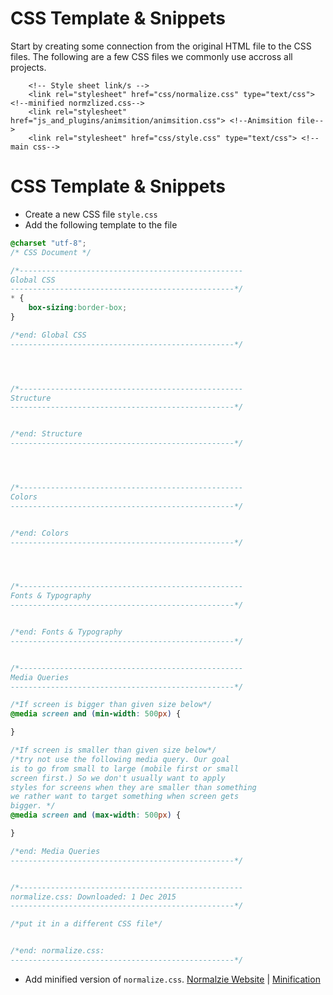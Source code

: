 <!--
GitHub Markdown System:
https://help.github.com/articles/markdown-basics/
https://guides.github.com/features/mastering-markdown/
-->

# CSS Template & Snippets

Start by creating some connection from the original HTML file to the CSS files. The following are a few CSS files we commonly use accross all projects.

```
	<!-- Style sheet link/s -->
	<link rel="stylesheet" href="css/normalize.css" type="text/css"> <!--minified normzlized.css-->
	<link rel="stylesheet" href="js_and_plugins/animsition/animsition.css"> <!--Animsition file-->
	<link rel="stylesheet" href="css/style.css" type="text/css"> <!--main css-->
```


# CSS Template & Snippets

- Create a new CSS file ```style.css```
- Add the following template to the file
```CSS
@charset "utf-8";
/* CSS Document */

/*--------------------------------------------------
Global CSS
--------------------------------------------------*/
* {
	box-sizing:border-box;
}

/*end: Global CSS
--------------------------------------------------*/




/*--------------------------------------------------
Structure
--------------------------------------------------*/


/*end: Structure
--------------------------------------------------*/




/*--------------------------------------------------
Colors
--------------------------------------------------*/


/*end: Colors
--------------------------------------------------*/




/*--------------------------------------------------
Fonts & Typography
--------------------------------------------------*/


/*end: Fonts & Typography
--------------------------------------------------*/


/*--------------------------------------------------
Media Queries
--------------------------------------------------*/

/*If screen is bigger than given size below*/
@media screen and (min-width: 500px) {

}

/*If screen is smaller than given size below*/
/*try not use the following media query. Our goal
is to go from small to large (mobile first or small 
screen first.) So we don't usually want to apply 
styles for screens when they are smaller than something
we rather want to target something when screen gets
bigger. */
@media screen and (max-width: 500px) {

}

/*end: Media Queries
--------------------------------------------------*/


/*--------------------------------------------------
normalize.css: Downloaded: 1 Dec 2015
--------------------------------------------------*/

/*put it in a different CSS file*/


/*end: normalize.css:
--------------------------------------------------*/
```
- Add minified version of ```normalize.css```. [Normalzie Website](https://necolas.github.io/normalize.css/3.0.2/normalize.css)  |  [Minification](http://csscompressor.com/)

<!--
New sections:
####Start New File
```CSS
```
-->